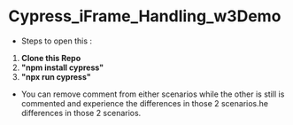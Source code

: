 # Cypress_iFrame_Handling_w3Demo

- Steps to open this : 

1. **Clone this Repo**
2. **"npm install cypress"**
3. **"npx run cypress"**

 - You can remove comment from either scenarios while the other is still is commented and experience the differences in those 2 scenarios.he differences in those 2 scenarios.
